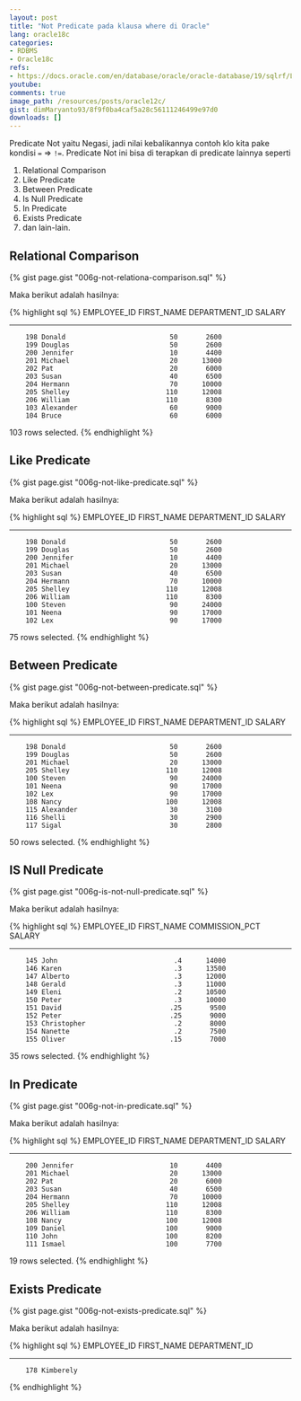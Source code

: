 ```yaml
---
layout: post
title: "Not Predicate pada klausa where di Oracle"
lang: oracle18c
categories:
- RDBMS
- Oracle18c
refs: 
- https://docs.oracle.com/en/database/oracle/oracle-database/19/sqlrf/Logical-Conditions.html#GUID-C5E48AF2-3FF9-401D-A104-CDB5FC19E65F
youtube: 
comments: true
image_path: /resources/posts/oracle12c/
gist: dimMaryanto93/8f9f0ba4caf5a28c56111246499e97d0
downloads: []
---
```


Predicate Not yaitu Negasi, jadi nilai kebalikannya contoh klo kita pake kondisi `=` => `!=`. Predicate Not ini bisa di terapkan di predicate lainnya seperti 

1. Relational Comparison 
2. Like Predicate
3. Between Predicate
4. Is Null Predicate
5. In Predicate
6. Exists Predicate
7. dan lain-lain.

## Relational Comparison

{% gist page.gist "006g-not-relationa-comparison.sql" %}

Maka berikut adalah hasilnya:

{% highlight sql %}
EMPLOYEE_ID FIRST_NAME           DEPARTMENT_ID     SALARY
----------- -------------------- ------------- ----------
        198 Donald                          50       2600
        199 Douglas                         50       2600
        200 Jennifer                        10       4400
        201 Michael                         20      13000
        202 Pat                             20       6000
        203 Susan                           40       6500
        204 Hermann                         70      10000
        205 Shelley                        110      12008
        206 William                        110       8300
        103 Alexander                       60       9000
        104 Bruce                           60       6000

103 rows selected.
{% endhighlight %}

## Like Predicate

{% gist page.gist "006g-not-like-predicate.sql" %}

Maka berikut adalah hasilnya:

{% highlight sql %}
EMPLOYEE_ID FIRST_NAME           DEPARTMENT_ID     SALARY
----------- -------------------- ------------- ----------
        198 Donald                          50       2600
        199 Douglas                         50       2600
        200 Jennifer                        10       4400
        201 Michael                         20      13000
        203 Susan                           40       6500
        204 Hermann                         70      10000
        205 Shelley                        110      12008
        206 William                        110       8300
        100 Steven                          90      24000
        101 Neena                           90      17000
        102 Lex                             90      17000

75 rows selected.
{% endhighlight %}

## Between Predicate

{% gist page.gist "006g-not-between-predicate.sql" %}

Maka berikut adalah hasilnya:

{% highlight sql %}
EMPLOYEE_ID FIRST_NAME           DEPARTMENT_ID     SALARY
----------- -------------------- ------------- ----------
        198 Donald                          50       2600
        199 Douglas                         50       2600
        201 Michael                         20      13000
        205 Shelley                        110      12008
        100 Steven                          90      24000
        101 Neena                           90      17000
        102 Lex                             90      17000
        108 Nancy                          100      12008
        115 Alexander                       30       3100
        116 Shelli                          30       2900
        117 Sigal                           30       2800

50 rows selected.
{% endhighlight %}

## IS Null Predicate

{% gist page.gist "006g-is-not-null-predicate.sql" %}

Maka berikut adalah hasilnya:

{% highlight sql %}
EMPLOYEE_ID FIRST_NAME           COMMISSION_PCT     SALARY
----------- -------------------- -------------- ----------
        145 John                             .4      14000
        146 Karen                            .3      13500
        147 Alberto                          .3      12000
        148 Gerald                           .3      11000
        149 Eleni                            .2      10500
        150 Peter                            .3      10000
        151 David                           .25       9500
        152 Peter                           .25       9000
        153 Christopher                      .2       8000
        154 Nanette                          .2       7500
        155 Oliver                          .15       7000

35 rows selected.
{% endhighlight %}

## In Predicate

{% gist page.gist "006g-not-in-predicate.sql" %}

Maka berikut adalah hasilnya:

{% highlight sql %}
EMPLOYEE_ID FIRST_NAME           DEPARTMENT_ID     SALARY
----------- -------------------- ------------- ----------
        200 Jennifer                        10       4400
        201 Michael                         20      13000
        202 Pat                             20       6000
        203 Susan                           40       6500
        204 Hermann                         70      10000
        205 Shelley                        110      12008
        206 William                        110       8300
        108 Nancy                          100      12008
        109 Daniel                         100       9000
        110 John                           100       8200
        111 Ismael                         100       7700

19 rows selected.
{% endhighlight %}

## Exists Predicate

{% gist page.gist "006g-not-exists-predicate.sql" %}

Maka berikut adalah hasilnya:

{% highlight sql %}
EMPLOYEE_ID FIRST_NAME           DEPARTMENT_ID
----------- -------------------- -------------
        178 Kimberely
{% endhighlight %}